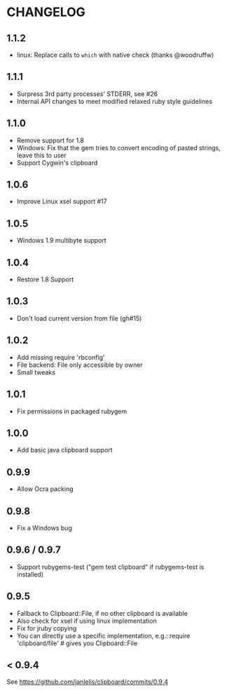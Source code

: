 # CHANGELOG

## 1.1.2

- linux: Replace calls to `which` with native check (thanks @woodruffw)

## 1.1.1

* Surpress 3rd party processes' STDERR, see #26
* Internal API changes to meet modified relaxed ruby style guidelines

## 1.1.0
* Remove support for 1.8
* Windows: Fix that the gem tries to convert encoding of pasted strings, leave this to user
* Support Cygwin's clipboard

## 1.0.6
* Improve Linux xsel support #17

## 1.0.5
* Windows 1.9 multibyte support

## 1.0.4
* Restore 1.8 Support

## 1.0.3
* Don't load current version from file (gh#15)

## 1.0.2
* Add missing require 'rbconfig'
* File backend: File only accessible by owner
* Small tweaks

## 1.0.1
* Fix permissions in packaged rubygem

## 1.0.0
* Add basic java clipboard support

## 0.9.9
* Allow Ocra packing

## 0.9.8
* Fix a Windows bug

## 0.9.6 / 0.9.7
* Support rubygems-test ("gem test clipboard" if rubygems-test is installed)

## 0.9.5
* Fallback to Clipboard::File, if no other clipboard is available
* Also check for xsel if using linux implementation
* Fix for jruby copying
* You can directly use a specific implementation, e.g.: require
  'clipboard/file' # gives you Clipboard::File

## < 0.9.4
See https://github.com/janlelis/clipboard/commits/0.9.4
